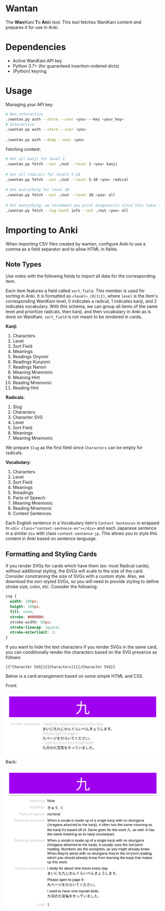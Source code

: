 # Wantan

The **Wan**iKani **T**o **An**ki tool. This tool fetches WaniKani
content and prepares it for use in Anki.

# Dependencies

- Active WaniKani API key
- Python 3.7+ (for guaranteed insertion-ordered dicts)
- (Python) keyring

# Usage

Managing your API key:

```sh
# Non-interactive
./wantan.py auth --store --user <you> --key <your_key>
# Interactive
./wantan.py auth --store --user <you>

./wantan.py auth --dump --user <you>
```

Fetching content:

```sh
# Get all kanji for level 1
./wantan.py fetch --out ./out --level 1 <you> kanji

# Get all radicals for levels 5-10
./wantan.py fetch --out ./out --level 5-10 <you> radical

# Get everything for level 20
./wantan.py fetch --out ./out --level 20 <you> all

# Get everything; we recommend you print diagnostics since this takes some time.
./wantan.py fetch --log-level info --out ./out <you> all
```

# Importing to Anki

When importing CSV files created by wantan, configure Anki to use a comma as a
field separator and to allow HTML in fields.

## Note Types

Use notes with the following fields to import all data for the corresponding item.

Each item features a field called `sort_field`. This member is used for sorting
in Anki. It is formatted as `<level>_(0|1|2)`, where `level` is the item's
corresponding WaniKani level, 0 indicates a radical, 1 indicates kanji, and 2
indicates vocabulary. With this schema, we can group all items of the same level
and prioritize radicals, then kanji, and then vocabulary in Anki as is done on
WaniKani. `sort_field` is not meant to be rendered in cards.

**Kanji**:

1. Characters
1. Level
1. Sort Field
1. Meanings
1. Readings Onyomi
1. Readings Kunyomi
1. Readings Nanori
1. Meaning Mnemonic
1. Meaning Hint
1. Reading Mnemonic
1. Reading Hint

**Radicals**:

1. Slug
1. Characters
1. Character SVG
1. Level
1. Sort Field
1. Meanings
1. Meaning Mnemonic

We prepare `Slug` as the first field since `Characters` can be empty for radicals.

**Vocabulary**:

1. Characters
1. Level
1. Sort Field
1. Meanings
1. Rreadings
1. Parts of Speech
1. Meaning Mnemonic
1. Reading Mnemonic
1. Context Sentences

Each English sentence in a Vocabulary item's `Context Sentences` is wrapped in
`<div class="context-sentence-en"></div>` and each Japanese sentence in a
similar `div` with class `context-sentence-jp`. This allows you to style
this content in Anki based on sentence language.

## Formatting and Styling Cards

If you render SVGs for cards which have them (ex: most Radical cards), without
additional styling, the SVGs will scale to the size of the card. Consider
constraining the size of SVGs with a custom style. Also, we download the
non-styled SVGs, so you will need to provide styling to define stroke size,
color, etc. Consider the following:

```css
svg {
  width: 100px;
  height: 100px;
  fill: none;
  stroke: #000000;
  stroke-width: 68px;
  stroke-linecap: square;
  stroke-miterlimit: 2;
}
```

If you want to hide the text characters if you render SVGs in the same card, you
can conditionally render the characters based on the SVG presence as follows:

```
{{^Character SVG}}{{Characters}}{{/Character SVG}}
```

Below is a card arrangement based on some simple HTML and CSS.

Front:

![front of card](docs/img/2021-03-07-vocabulary-front.png)

Back:

![back of card](/docs/img/2021-03-07-vocabulary-back.png)
